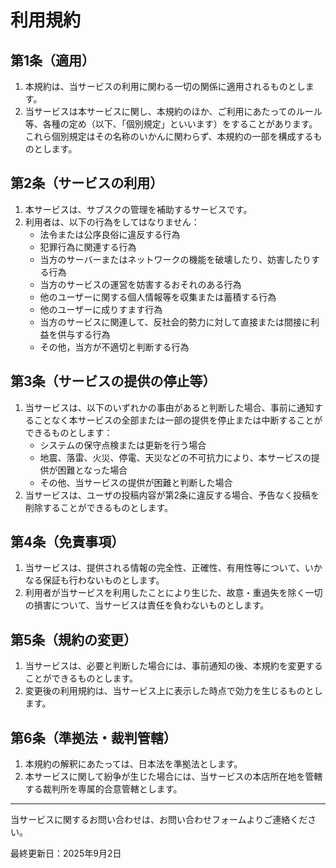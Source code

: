 # 利用規約

## 第1条（適用）

1. 本規約は、当サービスの利用に関わる一切の関係に適用されるものとします。
2. 当サービスは本サービスに関し、本規約のほか、ご利用にあたってのルール等、各種の定め（以下、「個別規定」といいます）をすることがあります。これら個別規定はその名称のいかんに関わらず、本規約の一部を構成するものとします。

## 第2条（サービスの利用）

1. 本サービスは、サブスクの管理を補助するサービスです。
2. 利用者は、以下の行為をしてはなりません：
    - 法令または公序良俗に違反する行為
    - 犯罪行為に関連する行為
    - 当方のサーバーまたはネットワークの機能を破壊したり、妨害したりする行為
    - 当方のサービスの運営を妨害するおそれのある行為
    - 他のユーザーに関する個人情報等を収集または蓄積する行為
    - 他のユーザーに成りすます行為
    - 当方のサービスに関連して、反社会的勢力に対して直接または間接に利益を供与する行為
    - その他，当方が不適切と判断する行為

## 第3条（サービスの提供の停止等）

1. 当サービスは、以下のいずれかの事由があると判断した場合、事前に通知することなく本サービスの全部または一部の提供を停止または中断することができるものとします：
    - システムの保守点検または更新を行う場合
    - 地震、落雷、火災、停電、天災などの不可抗力により、本サービスの提供が困難となった場合
    - その他、当サービスの提供が困難と判断した場合
2. 当サービスは、ユーザの投稿内容が第2条に違反する場合、予告なく投稿を削除することができるものとします。

## 第4条（免責事項）

1. 当サービスは、提供される情報の完全性、正確性、有用性等について、いかなる保証も行わないものとします。
2. 利用者が当サービスを利用したことにより生じた、故意・重過失を除く一切の損害について、当サービスは責任を負わないものとします。

## 第5条（規約の変更）

1. 当サービスは、必要と判断した場合には、事前通知の後、本規約を変更することができるものとします。
2. 変更後の利用規約は、当サービス上に表示した時点で効力を生じるものとします。

## 第6条（準拠法・裁判管轄）

1. 本規約の解釈にあたっては、日本法を準拠法とします。
2. 本サービスに関して紛争が生じた場合には、当サービスの本店所在地を管轄する裁判所を専属的合意管轄とします。

---

当サービスに関するお問い合わせは、お問い合わせフォームよりご連絡ください。

最終更新日：2025年9月2日